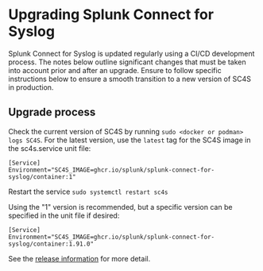 # Upgrading Splunk Connect for Syslog

Splunk Connect for Syslog is updated regularly using a CI/CD development process.  The notes below outline significant changes that
must be taken into account prior and after an upgrade.  Ensure to follow specific instructions below to ensure a smooth
transition to a new version of SC4S in production.

## Upgrade process
Check the current version of SC4S by running ```sudo <docker or podman> logs SC4S```. For the latest version, use the
`latest` tag for the SC4S image in the sc4s.service unit file:
```
[Service]
Environment="SC4S_IMAGE=ghcr.io/splunk/splunk-connect-for-syslog/container:1"
```
Restart the service
```sudo systemctl restart sc4s```

Using the "1" version is recommended, but a specific version can be specified in the unit file if desired:
```
[Service]
Environment="SC4S_IMAGE=ghcr.io/splunk/splunk-connect-for-syslog/container:1.91.0"
```
See the [release information](https://github.com/splunk/splunk-connect-for-syslog/releases) for more detail.
